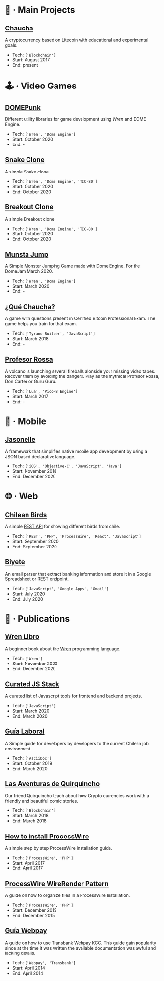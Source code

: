 
# 🎉 · Main Projects

## [Chaucha](https://chaucha.cl)
A cryptocurrency based on Litecoin with educational and experimental goals.

- Tech: `['Blockchain']`
- Start: August 2017
- End: present

# 🕹️ · Video Games

## [DOMEPunk](https://github.com/NinjasCL/domepunk)
Different utility libraries for game development using _Wren_ and DOME Engine.

- Tech: `['Wren', 'Dome Engine']`
- Start: October 2020
- End: -


## [Snake Clone](https://github.com/NinjasCL/snake)
A simple Snake clone

- Tech: `['Wren', 'Dome Engine', 'TIC-80']`
- Start: October 2020
- End: October 2020


## [Breakout Clone](https://github.com/NinjasCL/breakout)
A simple Breakout clone

- Tech: `['Wren', 'Dome Engine', 'TIC-80']`
- Start: October 2020
- End: October 2020


## [Munsta Jump](https://github.com/NinjasCL/munstajump)
A Simple Monster Jumping Game made with Dome Engine. For the DomeJam March 2020.

- Tech: `['Wren', 'Dome Engine']`
- Start: March 2020
- End: -


## [¿Qué Chaucha?](https://github.com/proyecto-chaucha/quechaucha)
A game with questions present in Certified Bitcoin Professional Exam. The game helps you train for that exam.

- Tech: `['Tyrano Builder', 'JavaScript']`
- Start: March 2018
- End: -


## [Profesor Rossa](https://github.com/NinjasCL/rossa)
A volcano is launching several fireballs alonside your missing video tapes. Recover them by avoiding the dangers. Play as the mythical Profesor Rossa, Don Carter or Guru Guru.

- Tech: `['Lua', 'Pico-8 Engine']`
- Start: March 2017
- End: -

# 📱 · Mobile

## [Jasonelle](https://jasonelle.com)
A framework that simplifies native mobile app development by using a JSON based declarative language.

- Tech: `['iOS', 'Objective-C', 'JavaScript', 'Java']`
- Start: November 2018
- End: December 2020

# 🌐 · Web

## [Chilean Birds](https://github.com/joyofpw/chileanbirds-api)
A simple [REST API](https://aves.ninjas.cl) for showing different birds from chile.

- Tech: `['REST', 'PHP', 'ProcessWire', 'React', 'JavaScript']`
- Start: September 2020
- End: September 2020


## [Biyete](https://github.com/biyete/biyete)
An email parser that extract banking information and store it in a Google Spreadsheet or REST endpoint.

- Tech: `['JavaScript', 'Google Apps', 'Gmail']`
- Start: July 2020
- End: July 2020

# 📓 · Publications

## [Wren Libro](https://github.com/ninjascl/wren-libro)
A beginner book about the [Wren](https://wren.io) programming language.

- Tech: `['Wren']`
- Start: November 2020
- End: December 2020


## [Curated JS Stack](https://github.com/devschile/curated-js-stack)
A curated list of Javascript tools for frontend and backend projects.

- Tech: `['JavaScript']`
- Start: March 2020
- End: March 2020


## [Guía Laboral](https://github.com/devschile/guia-laboral)
A Simple guide for developers by developers to the current Chilean job environment.

- Tech: `['AsciiDoc']`
- Start: October 2019
- End: March 2020


## [Las Aventuras de Quirquincho](https://archive.org/details/quirquincho)
Our friend Quirquincho teach about how Crypto currencies work with a friendly and beautiful comic stories.

- Tech: `['Blockchain']`
- Start: March 2018
- End: March 2018


## [How to install ProcessWire](https://dev.to/clsource/installing-processwire)
A simple step by step ProcessWire installation guide.

- Tech: `['ProcessWire', 'PHP']`
- Start: April 2017
- End: April 2017


## [ProcessWire WireRender Pattern](https://github.com/joyofpw/wire-render-pattern)
A guide on how to organize files in a ProcessWire Installation.

- Tech: `['ProcessWire', 'PHP']`
- Start: December 2015
- End: December 2015


## [Guía Webpay](https://github.com/NinjasCL-archive/guia-webpay)
A guide on how to use Transbank Webpay KCC. This guide gain popularity since at the time it was written the available documentation was awful and lacking details.

- Tech: `['Webpay', 'Transbank']`
- Start: April 2014
- End: April 2014

